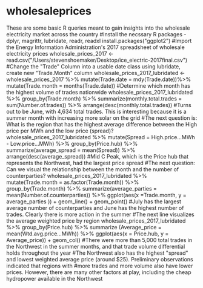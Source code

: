 # wholesaleprices
These are some basic R queries meant to gain insights into the wholesale electricity market across the country
#Install the necssary R packages - dplyr, magrittr, lubridate, readr, readxl
install.packages("ggplot2")
#Import the Energy Information Administration's 2017 spreadsheet of wholesale electricity prices
wholesale_prices_2017 <- read.csv("/Users/stevenshoemaker/Desktop/ice_electric-2017final.csv")
#Change the "Trade" Column into a usable date class using lubridate, create new "Trade.Month" column
wholesale_prices_2017_lubridated <- wholesale_prices_2017 %>% mutate(Trade.date = mdy(Trade.date))%>% mutate(Trade.month = months(Trade.date))
#Determine which month has the highest volume of trades nationwide
wholesale_prices_2017_lubridated %>% group_by(Trade.month) %>% summarize(monthly.total.trades = sum(Number.of.trades)) %>% arrange(desc(monthly.total.trades)) 
#Turns out to be June, with 4,634 total trades. This is interesting because it is a summer month with increasing more solar on the grid
#The next question is: What is the region that has the highest average difference between the High price per MWh and the low price (spread)?
wholesale_prices_2017_lubridated %>% mutate(Spread = High.price...MWh - Low.price...MWh) %>% group_by(Price.hub) %>% summarize(average_spread = mean(Spread)) %>% arrange(desc(average_spread)) 
#Mid C Peak, which is the Price hub that represents the Northwest, had the largest price spread
#The next question: Can we visual the relationship between the month and the number of counterparties?
wholesale_prices_2017_lubridated %>% mutate(Trade.month = as.factor(Trade.month)) %>% group_by(Trade.month) %>% summarize(average_parties = mean(Number.of.counterparties)) %>% ggplot(aes(x =Trade.month, y = average_parties )) + geom_line() + geom_point()
#July has the largest average number of counterparties and June has the highest number of trades. Clearly there is more action in the summer
#The next line visualizes the average weighted price by region
wholesale_prices_2017_lubridated %>% group_by(Price.hub) %>% summarize (Average_price = mean(Wtd.avg.price...MWh)) %>% ggplot(aes(x = Price.hub, y = Average_price)) + geom_col()
#There were more than 5,000 total trades in the Northwest in the summer months, and that trade volume differential holds throughout the year
#The Northwest also has the highest "spread" and lowest weighted average price (around $25). Preliminary observations indicated that regions with
#more trades and more volume also have lower prices. However, there are many other factors at play, including the cheap hydropower available in the Northwest
